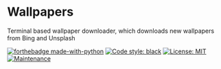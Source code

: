 # Wallpapers
  
Terminal based wallpaper downloader, which downloads new wallpapers from Bing and Unsplash

[![forthebadge made-with-python](http://ForTheBadge.com/images/badges/made-with-python.svg)](https://www.python.org/)
[![Code style: black](https://img.shields.io/badge/code%20style-black-000000.svg?style=for-the-badge)](https://github.com/psf/black) 
[![License: MIT](https://img.shields.io/badge/License-MIT-yellow.svg?style=for-the-badge)](https://opensource.org/licenses/MIT) 
[![Maintenance](https://img.shields.io/badge/Maintained%3F-yes-green.svg?style=for-the-badge)](https://github.com/pranavtifr/podcaster/issues)

